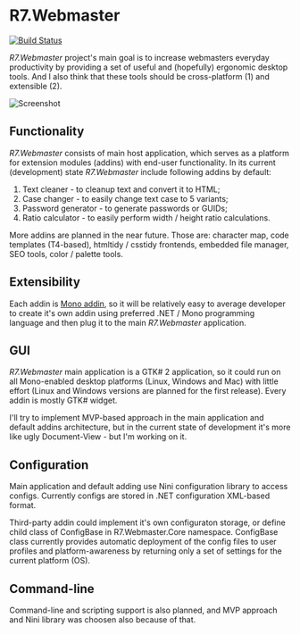 # R7.Webmaster

[![Build Status](https://travis-ci.org/roman-yagodin/R7.Webmaster.svg?branch=master)](https://travis-ci.org/roman-yagodin/R7.Webmaster)

*R7.Webmaster* project's main goal is to increase webmasters everyday productivity by providing a set
of useful and (hopefully) ergonomic desktop tools. And I also think that these tools should be
cross-platform (1) and extensible (2).

![Screenshot](https://raw.githubusercontent.com/roman-yagodin/R7.Webmaster/master/images/webmaster_textcleaner.png "R7.Webmaster main application with TextCleaner addin")

## Functionality

*R7.Webmaster* consists of main host application, which serves as a platform for extension modules (addins)
with end-user functionality. In its current (development) state *R7.Webmaster* include following addins by default:

1. Text cleaner - to cleanup text and convert it to HTML;
2. Case changer - to easily change text case to 5 variants;
3. Password generator - to generate passwords or GUIDs;
4. Ratio calculator - to easily perform width / height ratio calculations. 

More addins are planned in the near future. Those are: character map, code templates (T4-based), htmltidy / csstidy frontends,
embedded file manager, SEO tools, color / palette tools. 

## Extensibility

Each addin is [Mono addin](http://www.mono-project.com/archived/monoaddins/), so it will be relatively easy 
to average developer to create it's own addin using preferred .NET / Mono programming language 
and then plug it to the main *R7.Webmaster* application.

## GUI

*R7.Webmaster* main application is a GTK# 2 application, so it could run on all Mono-enabled desktop platforms (Linux, Windows and Mac) 
with little effort (Linux and Windows versions are planned for the first release). Every addin is mostly GTK# widget.

I'll try to implement MVP-based approach in the main application and default addins architecture, 
but in the current state of development it's more like ugly Document-View - but I'm working on it.

## Configuration

Main application and default adding use Nini configuration library to access configs. Currently configs are stored
in .NET configuration XML-based format. 

Third-party addin could implement it's own configuraton storage, or define child class of ConfigBase in R7.Webmaster.Core 
namespace. ConfigBase class currently provides automatic deployment of the config files to user profiles 
and platform-awareness by returning only a set of settings for the current platform (OS).

## Command-line

Command-line and scripting support is also planned, and MVP approach and Nini library was choosen also because of that.
